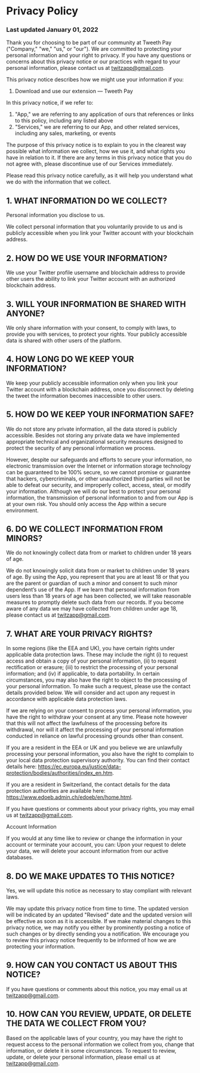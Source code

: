 # Privacy Policy
### Last updated January 01, 2022
 
 
Thank you for choosing to be part of our community at Tweeth Pay ("Company," "we," "us," or "our"). We are committed to protecting your personal information and your right to privacy. If you have any questions or concerns about this privacy notice or our practices with regard to your personal information, please contact us at twitzapp@gmail.com.
 
This privacy notice describes how we might use your information if you:
1. Download and use our extension — Tweeth Pay
 
In this privacy notice, if we refer to:
1. "App," we are referring to any application of ours that references or links to this policy, including any listed above
2. "Services," we are referring to our App, and other related services, including any sales, marketing, or events
 
The purpose of this privacy notice is to explain to you in the clearest way possible what information we collect, how we use it, and what rights you have in relation to it. If there are any terms in this privacy notice that you do not agree with, please discontinue use of our Services immediately.
 
Please read this privacy notice carefully, as it will help you understand what we do with the information that we collect.
 
 
## 1. WHAT INFORMATION DO WE COLLECT?
 
Personal information you disclose to us.
 
We collect personal information that you voluntarily provide to us and is publicly accessible when you link your Twitter account with your blockchain address.
 
 
## 2. HOW DO WE USE YOUR INFORMATION?
 
We use your Twitter profile username and blockchain address to provide other users the ability to link your Twitter account with an authorized blockchain address.
 
 
## 3. WILL YOUR INFORMATION BE SHARED WITH ANYONE?
 
We only share information with your consent, to comply with laws, to provide you with services, to protect your rights. Your publicly accessible data is shared with other users of the platform.
 
 
## 4. HOW LONG DO WE KEEP YOUR INFORMATION?
 
We keep your publicly accessible information only when you link your Twitter account with a blockchain address, once you disconnect by deleting the tweet the information becomes inaccessible to other users.
 
 
## 5. HOW DO WE KEEP YOUR INFORMATION SAFE?
 
We do not store any private information, all the data stored is publicly accessible. Besides not storing any private data we have implemented appropriate technical and organizational security measures designed to protect the security of any personal information we process. 
 
However, despite our safeguards and efforts to secure your information, no electronic transmission over the Internet or information storage technology can be guaranteed to be 100% secure, so we cannot promise or guarantee that hackers, cybercriminals, or other unauthorized third parties will not be able to defeat our security, and improperly collect, access, steal, or modify your information. Although we will do our best to protect your personal information, the transmission of personal information to and from our App is at your own risk. You should only access the App within a secure environment.
 
 
## 6. DO WE COLLECT INFORMATION FROM MINORS?
 
We do not knowingly collect data from or market to children under 18 years of age.
 
We do not knowingly solicit data from or market to children under 18 years of age. By using the App, you represent that you are at least 18 or that you are the parent or guardian of such a minor and consent to such minor dependent’s use of the App. If we learn that personal information from users less than 18 years of age has been collected, we will take reasonable measures to promptly delete such data from our records. If you become aware of any data we may have collected from children under age 18, please contact us at twitzapp@gmail.com.
 
 
## 7. WHAT ARE YOUR PRIVACY RIGHTS?
 
In some regions (like the EEA and UK), you have certain rights under applicable data protection laws. These may include the right (i) to request access and obtain a copy of your personal information, (ii) to request rectification or erasure; (iii) to restrict the processing of your personal information; and (iv) if applicable, to data portability. In certain circumstances, you may also have the right to object to the processing of your personal information. To make such a request, please use the contact details provided below. We will consider and act upon any request in accordance with applicable data protection laws.
 
If we are relying on your consent to process your personal information, you have the right to withdraw your consent at any time. Please note however that this will not affect the lawfulness of the processing before its withdrawal, nor will it affect the processing of your personal information conducted in reliance on lawful processing grounds other than consent.
 
If you are a resident in the EEA or UK and you believe we are unlawfully processing your personal information, you also have the right to complain to your local data protection supervisory authority. You can find their contact details here: https://ec.europa.eu/justice/data-protection/bodies/authorities/index_en.htm.
 
If you are a resident in Switzerland, the contact details for the data protection authorities are available here: https://www.edoeb.admin.ch/edoeb/en/home.html.
 
If you have questions or comments about your privacy rights, you may email us at twitzapp@gmail.com.
 
Account Information
 
If you would at any time like to review or change the information in your account or terminate your account, you can:
Upon your request to delete your data, we will delete your account information from our active databases.
 
 
## 8. DO WE MAKE UPDATES TO THIS NOTICE?     
 
Yes, we will update this notice as necessary to stay compliant with relevant laws.
 
We may update this privacy notice from time to time. The updated version will be indicated by an updated "Revised" date and the updated version will be effective as soon as it is accessible. If we make material changes to this privacy notice, we may notify you either by prominently posting a notice of such changes or by directly sending you a notification. We encourage you to review this privacy notice frequently to be informed of how we are protecting your information.
 
 
## 9. HOW CAN YOU CONTACT US ABOUT THIS NOTICE?     
 
If you have questions or comments about this notice, you may email us at twitzapp@gmail.com.
 
 
## 10. HOW CAN YOU REVIEW, UPDATE, OR DELETE THE DATA WE COLLECT FROM YOU?     
 
Based on the applicable laws of your country, you may have the right to request access to the personal information we collect from you, change that information, or delete it in some circumstances. To request to review, update, or delete your personal information, please email us at twitzapp@gmail.com.
